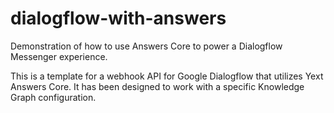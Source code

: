 # dialogflow-with-answers
Demonstration of how to use Answers Core to power a Dialogflow Messenger experience.

This is a template for a webhook API for Google Dialogflow that utilizes Yext Answers Core. It has been designed to work with a specific Knowledge Graph configuration.
